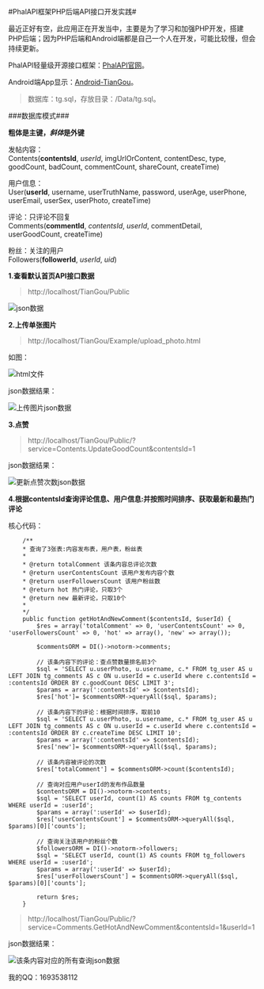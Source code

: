 #PhalAPI框架PHP后端API接口开发实践#

最近正好有空，此应用正在开发当中，主要是为了学习和加强PHP开发，搭建PHP后端；因为PHP后端和Android端都是自己一个人在开发，可能比较慢，但会持续更新。

PhalAPI轻量级开源接口框架：[PhalAPI官网](http://www.phalapi.net)。

Android端App显示：[Android-TianGou](https://github.com/xiao91/Android-TianGou)。

> 数据库：tg.sql，存放目录：/Data/tg.sql。

###数据库模式###

**粗体是主键，***斜体***是外键**

发帖内容：<br/>
Contents(**contentsId**, *userId*, imgUrlOrContent, contentDesc, type, goodCount, badCount, commentCount, shareCount, createTime)

用户信息：<br/>
User(**userId**, username, userTruthName, password, userAge, userPhone, userEmail, userSex, userPhoto, createTime)

评论：只评论不回复<br>
Comments(**commentId**, *contentsId*, *userId*, commentDetail, userGoodCount, createTime)

粉丝：关注的用户<br/>
Followers(**followerId**, *userId*, *uid*)

**1.查看默认首页API接口数据**

> http://localhost/TianGou/Public

<p><img src="https://github.com/xiao91/PhalAPI-TianGou/raw/master/Data/default_home.json.png" alt="json数据" /></p>



**2.上传单张图片**

> http://localhost/TianGou/Example/upload_photo.html

如图：
<p><img src="https://github.com/xiao91/PhalAPI-TianGou/raw/master/Data/upload_photo.html.png" alt="html文件"></p>

json数据结果：
<p><img src="https://github.com/xiao91/PhalAPI-TianGou/raw/master/Data/upload_photo.json.png" alt="上传图片json数据" /></p>

**3.点赞**

> http://localhost/TianGou/Public/?service=Contents.UpdateGoodCount&contentsId=1

json数据结果：

<p><img src="https://github.com/xiao91/PhalAPI-TianGou/raw/master/Data/update_good_count.json.png" alt="更新点赞次数json数据" /></p>

**4.根据contentsId查询评论信息、用户信息:并按照时间排序、获取最新和最热门评论**

核心代码：<br/>
    	
		/**
		* 查询了3张表:内容发布表，用户表，粉丝表
		* 
		* @return totalComment 该条内容总评论次数
		* @return userContentsCount 该用户发布内容个数
		* @return userFollowersCount 该用户粉丝数
		* @return hot 热门评论，只取3个
		* @return new 最新评论，只取10个
		*
		*/
		public function getHotAndNewComment($contentsId, $userId) {
    		$res = array('totalComment' => 0, 'userContentsCount' => 0, 'userFollowersCount' => 0, 'hot' => array(), 'new' => array());
    
    		$commentsORM = DI()->notorm->comments;
    
    		// 该条内容下的评论：查点赞数量排名前3个
    		$sql = 'SELECT u.userPhoto, u.username, c.* FROM tg_user AS u LEFT JOIN tg_comments AS c ON u.userId = c.userId where c.contentsId = :contentsId ORDER BY c.goodCount DESC LIMIT 3';
    		$params = array(':contentsId' => $contentsId);
    		$res['hot']= $commentsORM->queryAll($sql, $params);
    
    		// 该条内容下的评论：根据时间排序，取前10
    		$sql = 'SELECT u.userPhoto, u.username, c.* FROM tg_user AS u LEFT JOIN tg_comments AS c ON u.userId = c.userId where c.contentsId = :contentsId ORDER BY c.createTime DESC LIMIT 10';
    		$params = array(':contentsId' => $contentsId);
    		$res['new']= $commentsORM->queryAll($sql, $params);
    
    		// 该条内容被评论的次数
    		$res['totalComment'] = $commentsORM->count($contentsId);
    
    		// 查询对应用户userId的发布作品数量
    		$contentsORM = DI()->notorm->contents;
    		$sql = 'SELECT userId, count(1) AS counts FROM tg_contents WHERE userId = :userId';
    		$params = array(':userId' => $userId);
    		$res['userContentsCount'] = $commentsORM->queryAll($sql, $params)[0]['counts'];
    
    		// 查询关注该用户的粉丝个数
    		$followersORM = DI()->notorm->followers;
    		$sql = 'SELECT userId, count(1) AS counts FROM tg_followers WHERE userId = :userId';
    		$params = array(':userId' => $userId);
    		$res['userFollowersCount'] = $commentsORM->queryAll($sql, $params)[0]['counts'];
    
    		return $res;
    	}
  



> http://localhost/TianGou/Public/?service=Comments.GetHotAndNewComment&contentsId=1&userId=1

json数据结果：
<p><img src="https://github.com/xiao91/PhalAPI-TianGou/raw/master/Data/comments.json.png" alt="该条内容对应的所有查询json数据" /></p>


我的QQ：1693538112
